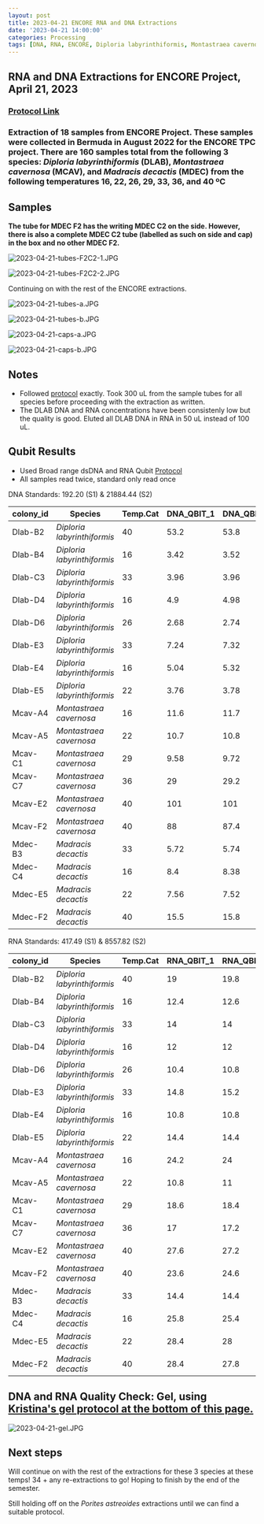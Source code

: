 ```yaml
---
layout: post
title: 2023-04-21 ENCORE RNA and DNA Extractions
date: '2023-04-21 14:00:00'
categories: Processing
tags: [DNA, RNA, ENCORE, Diploria labyrinthiformis, Montastraea cavernosa, Madracis decactis, Porites astreoides]
---
```


## RNA and DNA Extractions for ENCORE Project, April 21, 2023

### [Protocol Link](https://zdellaert.github.io/ZD_Putnam_Lab_Notebook/Protocols_Zymo_Quick_DNA_RNA_Miniprep_Plus/)

### Extraction of 18 samples from ENCORE Project. These samples were collected in Bermuda in August 2022 for the ENCORE TPC project. There are 160 samples total from the following 3 species: *Diploria labyrinthiformis* (DLAB), *Montastraea cavernosa* (MCAV), and *Madracis decactis* (MDEC) from the following temperatures 16, 22, 26, 29, 33, 36, and 40 ºC

## Samples

**The tube for MDEC F2 has the writing MDEC C2 on the side. However, there is also a complete MDEC C2 tube (labelled as such on side and cap) in the box and no other MDEC F2.**

![2023-04-21-tubes-F2C2-1.JPG](https://github.com/zdellaert/ZD_Putnam_Lab_Notebook/blob/master/images/samples/2023-04-21-tubes-F2C2-1.JPG?raw=true)

![2023-04-21-tubes-F2C2-2.JPG](https://github.com/zdellaert/ZD_Putnam_Lab_Notebook/blob/master/images/samples/2023-04-21-tubes-F2C2-2.JPG?raw=true)

Continuing on with the rest of the ENCORE extractions.

![2023-04-21-tubes-a.JPG](https://github.com/zdellaert/ZD_Putnam_Lab_Notebook/blob/master/images/samples/2023-04-21-tubes-a.JPG?raw=true)

![2023-04-21-tubes-b.JPG](https://github.com/zdellaert/ZD_Putnam_Lab_Notebook/blob/master/images/samples/2023-04-21-tubes-b.JPG?raw=true)

![2023-04-21-caps-a.JPG](https://github.com/zdellaert/ZD_Putnam_Lab_Notebook/blob/master/images/samples/2023-04-21-caps-a.JPG?raw=true)

![2023-04-21-caps-b.JPG](https://github.com/zdellaert/ZD_Putnam_Lab_Notebook/blob/master/images/samples/2023-04-21-caps-b.JPG?raw=true)

## Notes

- Followed [protocol](https://zdellaert.github.io/ZD_Putnam_Lab_Notebook/Protocols_Zymo_Quick_DNA_RNA_Miniprep_Plus/) exactly. Took 300 uL from the sample tubes for all species before proceeding with the extraction as written.
- The DLAB DNA and RNA concentrations have been consistenly low but the quality is good. Eluted all DLAB DNA in RNA in 50 uL instead of 100 uL. 

## Qubit Results

- Used Broad range dsDNA and RNA Qubit [Protocol](https://zdellaert.github.io/ZD_Putnam_Lab_Notebook/Qubit-Protocol/)
- All samples read twice, standard only read once

 DNA Standards: 192.20 (S1) & 21884.44 (S2)

| colony_id | Species                     | Temp.Cat | DNA_QBIT_1 | DNA_QBIT_2 | DNA_QBIT_AVG |
|-----------|-----------------------------|----------|------------|------------|--------------|
| Dlab-B2   | *Diploria labyrinthiformis* | 40       | 53.2       | 53.8       | 53.5         |
| Dlab-B4   | *Diploria labyrinthiformis* | 16       | 3.42       | 3.52       | 3.47         |
| Dlab-C3   | *Diploria labyrinthiformis* | 33       | 3.96       | 3.96       | 3.96         |
| Dlab-D4   | *Diploria labyrinthiformis* | 16       | 4.9        | 4.98       | 4.94         |
| Dlab-D6   | *Diploria labyrinthiformis* | 26       | 2.68       | 2.74       | 2.71         |
| Dlab-E3   | *Diploria labyrinthiformis* | 33       | 7.24       | 7.32       | 7.28         |
| Dlab-E4   | *Diploria labyrinthiformis* | 16       | 5.04       | 5.32       | 5.18         |
| Dlab-E5   | *Diploria labyrinthiformis* | 22       | 3.76       | 3.78       | 3.77         |
| Mcav-A4   | *Montastraea cavernosa*     | 16       | 11.6       | 11.7       | 11.65        |
| Mcav-A5   | *Montastraea cavernosa*     | 22       | 10.7       | 10.8       | 10.75        |
| Mcav-C1   | *Montastraea cavernosa*     | 29       | 9.58       | 9.72       | 9.65         |
| Mcav-C7   | *Montastraea cavernosa*     | 36       | 29         | 29.2       | 29.1         |
| Mcav-E2   | *Montastraea cavernosa*     | 40       | 101        | 101        | 101          |
| Mcav-F2   | *Montastraea cavernosa*     | 40       | 88         | 87.4       | 87.7         |
| Mdec-B3   | *Madracis decactis*         | 33       | 5.72       | 5.74       | 5.73         |
| Mdec-C4   | *Madracis decactis*         | 16       | 8.4        | 8.38       | 8.39         |
| Mdec-E5   | *Madracis decactis*         | 22       | 7.56       | 7.52       | 7.54         |
| Mdec-F2   | *Madracis decactis*         | 40       | 15.5       | 15.8       | 15.65        |

 RNA Standards: 417.49 (S1) & 8557.82 (S2)

| colony_id | Species                     | Temp.Cat | RNA_QBIT_1 | RNA_QBIT_2 | RNA_QBIT_AVG |
|-----------|-----------------------------|----------|------------|------------|--------------|
| Dlab-B2   | *Diploria labyrinthiformis* | 40       | 19         | 19.8       | 19.4         |
| Dlab-B4   | *Diploria labyrinthiformis* | 16       | 12.4       | 12.6       | 12.5         |
| Dlab-C3   | *Diploria labyrinthiformis* | 33       | 14         | 14         | 14           |
| Dlab-D4   | *Diploria labyrinthiformis* | 16       | 12         | 12         | 12           |
| Dlab-D6   | *Diploria labyrinthiformis* | 26       | 10.4       | 10.8       | 10.6         |
| Dlab-E3   | *Diploria labyrinthiformis* | 33       | 14.8       | 15.2       | 15           |
| Dlab-E4   | *Diploria labyrinthiformis* | 16       | 10.8       | 10.8       | 10.8         |
| Dlab-E5   | *Diploria labyrinthiformis* | 22       | 14.4       | 14.4       | 14.4         |
| Mcav-A4   | *Montastraea cavernosa*     | 16       | 24.2       | 24         | 24.1         |
| Mcav-A5   | *Montastraea cavernosa*     | 22       | 10.8       | 11         | 10.9         |
| Mcav-C1   | *Montastraea cavernosa*     | 29       | 18.6       | 18.4       | 18.5         |
| Mcav-C7   | *Montastraea cavernosa*     | 36       | 17         | 17.2       | 17.1         |
| Mcav-E2   | *Montastraea cavernosa*     | 40       | 27.6       | 27.2       | 27.4         |
| Mcav-F2   | *Montastraea cavernosa*     | 40       | 23.6       | 24.6       | 24.1         |
| Mdec-B3   | *Madracis decactis*         | 33       | 14.4       | 14.4       | 14.4         |
| Mdec-C4   | *Madracis decactis*         | 16       | 25.8       | 25.4       | 25.6         |
| Mdec-E5   | *Madracis decactis*         | 22       | 28.4       | 28         | 28.2         |
| Mdec-F2   | *Madracis decactis*         | 40       | 28.4       | 27.8       | 28.1         |

## DNA and RNA Quality Check: Gel, using [Kristina's gel protocol at the bottom of this page.](https://zdellaert.github.io/ZD_Putnam_Lab_Notebook/Protocols_Zymo_Quick_DNA_RNA_Miniprep_Plus/)

![2023-04-21-gel.JPG](https://github.com/zdellaert/ZD_Putnam_Lab_Notebook/blob/master/images/gels/2023-04-21-gel.JPG?raw=true)

## Next steps

Will continue on with the rest of the extractions for these 3 species at these temps! 34 + any re-extractions to go! Hoping to finish by the end of the semester.

Still holding off on the *Porites astreoides* extractions until we can find a suitable protocol.